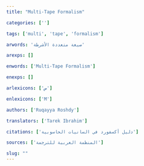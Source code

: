 ```yaml
---
title: "Multi-Tape Formalism"

categories: ['']

tags: ['multi', 'tape', 'formalism']

arwords: 'صيغة متعددة اﻷشرطة'

arexps: []

enwords: ['Multi-Tape Formalism']

enexps: []

arlexicons: ['ص']

enlexicons: ['M']

authors: ['Ruqayya Roshdy']

translators: ['Tarek Ibrahim']

citations: ['دليل أكسفورد في السانيات الحاسوبية']

sources: ['المنظمة العربية للترجمة']

slug: ""
---
```

